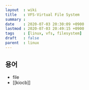 ```yaml
---
layout  : wiki
title   : VFS-Virtual File System
summary : 
date    : 2020-07-03 20:30:09 +0900
lastmod : 2020-07-03 20:49:15 +0900
tags    : [linux, vfs, filesystem]
draft   : false
parent  : linux
---
```


## 용어
 * file
 * [[kiocb]]
